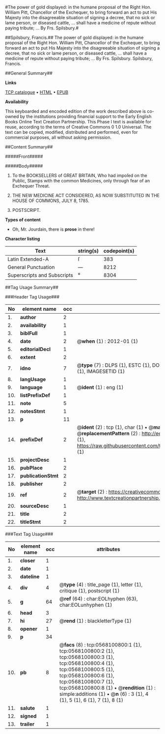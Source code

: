 #The power of gold displayed: in the humane proposal of the Right Hon. William Pitt, Chancellor of the Exchequer, to bring forward an act to put His Majesty into the disagreeable situation of signing a decree, that no sick or lame person, or diseased cattle, ... shall have a medicine of repute without paying tribute; ... By Frs. Spilsbury.#

##Spilsbury, Francis.##
The power of gold displayed: in the humane proposal of the Right Hon. William Pitt, Chancellor of the Exchequer, to bring forward an act to put His Majesty into the disagreeable situation of signing a decree, that no sick or lame person, or diseased cattle, ... shall have a medicine of repute without paying tribute; ... By Frs. Spilsbury.
Spilsbury, Francis.

##General Summary##

**Links**

[TCP catalogue](http://www.ota.ox.ac.uk/tcp/)  • 
[HTML](http://tei.it.ox.ac.uk/tcp/Texts-HTML/free/004/004808939.html)  • 
[EPUB](http://tei.it.ox.ac.uk/tcp/Texts-EPUB/free/004/004808939.epub)

**Availability**

This keyboarded and encoded edition of the
	       work described above is co-owned by the institutions
	       providing financial support to the Early English Books
	       Online Text Creation Partnership. This Phase I text is
	       available for reuse, according to the terms of Creative
	       Commons 0 1.0 Universal. The text can be copied,
	       modified, distributed and performed, even for
	       commercial purposes, all without asking permission.


##Content Summary##

#####Front#####

#####Body#####

1. To the BOOKSELLERS of GREAT BRITAIN, Who had impoſed on the Public, Stamps with the common Medicines, only through fear of an Exchequer Threat.

1. THE NEW MEDICINE ACT CONSIDERED, AS NOW SUBSTITUTED IN THE HOUSE OF COMMONS, JULY 8, 1785.

1. POSTSCRIPT.

**Types of content**

  * Oh, Mr. Jourdain, there is **prose** in there!

**Character listing**


|Text|string(s)|codepoint(s)|
|---|---|---|
|Latin Extended-A|ſ|383|
|General Punctuation|—|8212|
|Superscripts             and Subscripts|⁰|8304|

##Tag Usage Summary##

###Header Tag Usage###

|No|element name|occ|attributes|
|---|---|---|---|
|1.|__author__|2||
|2.|__availability__|1||
|3.|__biblFull__|1||
|4.|__date__|2| @__when__ (1) : 2012-01 (1)|
|5.|__editorialDecl__|1||
|6.|__extent__|2||
|7.|__idno__|7| @__type__ (7) : DLPS (1), ESTC (1), DOCNO (1), TCP (1), GALEDOCNO (1), CONTENTSET (1), IMAGESETID (1)|
|8.|__langUsage__|1||
|9.|__language__|1| @__ident__ (1) : eng (1)|
|10.|__listPrefixDef__|1||
|11.|__note__|5||
|12.|__notesStmt__|1||
|13.|__p__|11||
|14.|__prefixDef__|2| @__ident__ (2) : tcp (1), char (1)  •  @__matchPattern__ (2) : ([0-9\-]+):([0-9IVX]+) (1), (.+) (1)  •  @__replacementPattern__ (2) : http://eebo.chadwyck.com/downloadtiff?vid=$1&page=$2 (1), https://raw.githubusercontent.com/textcreationpartnership/Texts/master/tcpchars.xml#$1 (1)|
|15.|__projectDesc__|1||
|16.|__pubPlace__|2||
|17.|__publicationStmt__|2||
|18.|__publisher__|2||
|19.|__ref__|2| @__target__ (2) : https://creativecommons.org/publicdomain/zero/1.0/ (1), http://www.textcreationpartnership.org/docs/. (1)|
|20.|__sourceDesc__|1||
|21.|__title__|2||
|22.|__titleStmt__|2||


###Text Tag Usage###

|No|element name|occ|attributes|
|---|---|---|---|
|1.|__closer__|1||
|2.|__date__|1||
|3.|__dateline__|1||
|4.|__div__|4| @__type__ (4) : title_page (1), letter (1), critique (1), postscript (1)|
|5.|__g__|64| @__ref__ (64) : char:EOLhyphen (63), char:EOLunhyphen (1)|
|6.|__head__|3||
|7.|__hi__|27| @__rend__ (1) : blackletterType (1)|
|8.|__opener__|1||
|9.|__p__|34||
|10.|__pb__|8| @__facs__ (8) : tcp:0568100800:1 (1), tcp:0568100800:2 (1), tcp:0568100800:3 (1), tcp:0568100800:4 (1), tcp:0568100800:5 (1), tcp:0568100800:6 (1), tcp:0568100800:7 (1), tcp:0568100800:8 (1)  •  @__rendition__ (1) : simple:additions (1)  •  @__n__ (6) : 3 (1), 4 (1), 5 (1), 6 (1), 7 (1), 8 (1)|
|11.|__salute__|1||
|12.|__signed__|1||
|13.|__trailer__|1||
